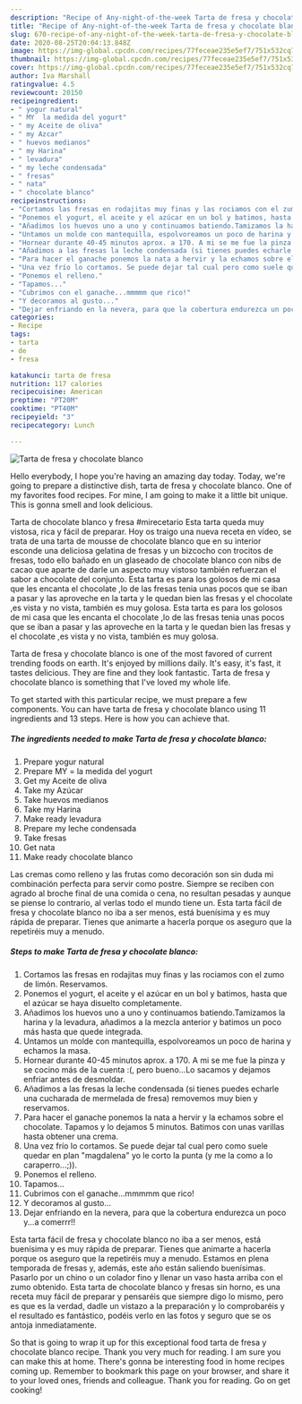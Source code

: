 ```yaml
---
description: "Recipe of Any-night-of-the-week Tarta de fresa y chocolate blanco"
title: "Recipe of Any-night-of-the-week Tarta de fresa y chocolate blanco"
slug: 670-recipe-of-any-night-of-the-week-tarta-de-fresa-y-chocolate-blanco
date: 2020-08-25T20:04:13.848Z
image: https://img-global.cpcdn.com/recipes/77feceae235e5ef7/751x532cq70/tarta-de-fresa-y-chocolate-blanco-foto-principal.jpg
thumbnail: https://img-global.cpcdn.com/recipes/77feceae235e5ef7/751x532cq70/tarta-de-fresa-y-chocolate-blanco-foto-principal.jpg
cover: https://img-global.cpcdn.com/recipes/77feceae235e5ef7/751x532cq70/tarta-de-fresa-y-chocolate-blanco-foto-principal.jpg
author: Iva Marshall
ratingvalue: 4.5
reviewcount: 20150
recipeingredient:
- " yogur natural"
- " MY  la medida del yogurt"
- " my Aceite de oliva"
- " my Azcar"
- " huevos medianos"
- " my Harina"
- " levadura"
- " my leche condensada"
- " fresas"
- " nata"
- " chocolate blanco"
recipeinstructions:
- "Cortamos las fresas en rodajitas muy finas y las rociamos con el zumo de limón. Reservamos."
- "Ponemos el yogurt, el aceite y el azúcar en un bol y batimos, hasta que el azúcar se haya disuelto completamente."
- "Añadimos los huevos uno a uno y continuamos batiendo.Tamizamos la harina y la levadura, añadimos a la mezcla anterior y batimos un poco más hasta que quede integrada."
- "Untamos un molde con mantequilla, espolvoreamos un poco de harina y echamos la masa."
- "Hornear durante 40-45 minutos aprox. a 170. A mi se me fue la pinza y se cocino más de la cuenta :(, pero bueno...Lo sacamos y dejamos enfriar antes de desmoldar."
- "Añadimos a las fresas la leche condensada (si tienes puedes echarle una cucharada de mermelada de fresa) removemos muy bien y reservamos."
- "Para hacer el ganache ponemos la nata a hervir y la echamos sobre el chocolate. Tapamos y lo dejamos 5 minutos. Batimos con unas varillas hasta obtener una crema."
- "Una vez frío lo cortamos. Se puede dejar tal cual pero como suele quedar en plan &#34;magdalena&#34; yo le corto la punta (y me la como a lo caraperro...;))."
- "Ponemos el relleno."
- "Tapamos..."
- "Cubrimos con el ganache...mmmmm que rico!"
- "Y decoramos al gusto..."
- "Dejar enfriando en la nevera, para que la cobertura endurezca un poco y...a comerrr!!"
categories:
- Recipe
tags:
- tarta
- de
- fresa

katakunci: tarta de fresa 
nutrition: 117 calories
recipecuisine: American
preptime: "PT20M"
cooktime: "PT40M"
recipeyield: "3"
recipecategory: Lunch

---
```



![Tarta de fresa y chocolate blanco](https://img-global.cpcdn.com/recipes/77feceae235e5ef7/751x532cq70/tarta-de-fresa-y-chocolate-blanco-foto-principal.jpg)

Hello everybody, I hope you're having an amazing day today. Today, we're going to prepare a distinctive dish, tarta de fresa y chocolate blanco. One of my favorites food recipes. For mine, I am going to make it a little bit unique. This is gonna smell and look delicious.

Tarta de chocolate blanco y fresa #mirecetario Esta tarta queda muy vistosa, rica y fácil de preparar. Hoy os traigo una nueva receta en vídeo, se trata de una tarta de mousse de chocolate blanco que en su interior esconde una deliciosa gelatina de fresas y un bizcocho con trocitos de fresas, todo ello bañado en un glaseado de chocolate blanco con nibs de cacao que aparte de darle un aspecto muy vistoso también refuerzan el sabor a chocolate del conjunto. Esta tarta es para los golosos de mi casa que les encanta el chocolate ,lo de las fresas tenia unas pocos que se iban a pasar y las aproveche en la tarta y le quedan bien las fresas y el chocolate ,es vista y no vista, también es muy golosa. Esta tarta es para los golosos de mi casa que les encanta el chocolate ,lo de las fresas tenia unas pocos que se iban a pasar y las aproveche en la tarta y le quedan bien las fresas y el chocolate ,es vista y no vista, también es muy golosa.

Tarta de fresa y chocolate blanco is one of the most favored of current trending foods on earth. It's enjoyed by millions daily. It's easy, it's fast, it tastes delicious. They are fine and they look fantastic. Tarta de fresa y chocolate blanco is something that I've loved my whole life.


To get started with this particular recipe, we must prepare a few components. You can have tarta de fresa y chocolate blanco using 11 ingredients and 13 steps. Here is how you can achieve that.

<!--inarticleads1-->

##### The ingredients needed to make Tarta de fresa y chocolate blanco:

1. Prepare  yogur natural
1. Prepare  MY = la medida del yogurt
1. Get  my Aceite de oliva
1. Take  my Azúcar
1. Take  huevos medianos
1. Take  my Harina
1. Make ready  levadura
1. Prepare  my leche condensada
1. Take  fresas
1. Get  nata
1. Make ready  chocolate blanco


Las cremas como relleno y las frutas como decoración son sin duda mi combinación perfecta para servir como postre. Siempre se reciben con agrado al broche final de una comida o cena, no resultan pesadas y aunque se piense lo contrario, al verlas todo el mundo tiene un. Esta tarta fácil de fresa y chocolate blanco no iba a ser menos, está buenísima y es muy rápida de preparar. Tienes que animarte a hacerla porque os aseguro que la repetiréis muy a menudo. 

<!--inarticleads2-->

##### Steps to make Tarta de fresa y chocolate blanco:

1. Cortamos las fresas en rodajitas muy finas y las rociamos con el zumo de limón. Reservamos.
1. Ponemos el yogurt, el aceite y el azúcar en un bol y batimos, hasta que el azúcar se haya disuelto completamente.
1. Añadimos los huevos uno a uno y continuamos batiendo.Tamizamos la harina y la levadura, añadimos a la mezcla anterior y batimos un poco más hasta que quede integrada.
1. Untamos un molde con mantequilla, espolvoreamos un poco de harina y echamos la masa.
1. Hornear durante 40-45 minutos aprox. a 170. A mi se me fue la pinza y se cocino más de la cuenta :(, pero bueno...Lo sacamos y dejamos enfriar antes de desmoldar.
1. Añadimos a las fresas la leche condensada (si tienes puedes echarle una cucharada de mermelada de fresa) removemos muy bien y reservamos.
1. Para hacer el ganache ponemos la nata a hervir y la echamos sobre el chocolate. Tapamos y lo dejamos 5 minutos. Batimos con unas varillas hasta obtener una crema.
1. Una vez frío lo cortamos. Se puede dejar tal cual pero como suele quedar en plan &#34;magdalena&#34; yo le corto la punta (y me la como a lo caraperro...;)).
1. Ponemos el relleno.
1. Tapamos...
1. Cubrimos con el ganache...mmmmm que rico!
1. Y decoramos al gusto...
1. Dejar enfriando en la nevera, para que la cobertura endurezca un poco y...a comerrr!!


Esta tarta fácil de fresa y chocolate blanco no iba a ser menos, está buenísima y es muy rápida de preparar. Tienes que animarte a hacerla porque os aseguro que la repetiréis muy a menudo. Estamos en plena temporada de fresas y, además, este año están saliendo buenísimas. Pasarlo por un chino o un colador fino y llenar un vaso hasta arriba con el zumo obtenido. Esta tarta de chocolate blanco y fresas sin horno, es una receta muy fácil de preparar y pensaréis que siempre digo lo mismo, pero es que es la verdad, dadle un vistazo a la preparación y lo comprobaréis y el resultado es fantástico, podéis verlo en las fotos y seguro que se os antoja inmediatamente. 

So that is going to wrap it up for this exceptional food tarta de fresa y chocolate blanco recipe. Thank you very much for reading. I am sure you can make this at home. There's gonna be interesting food in home recipes coming up. Remember to bookmark this page on your browser, and share it to your loved ones, friends and colleague. Thank you for reading. Go on get cooking!
